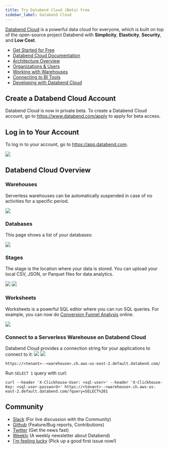 ```yaml
---
title: Try Databend Cloud (Beta) Free
sidebar_label: Databend Cloud
---
```


[Databend Cloud](https://www.databend.com) is a powerful data cloud for everyone, which is built on top of the open-source project Databend with **Simplicity**, **Elasticity**, **Security**, and **Low Cost**.

- [Get Started for Free](https://www.databend.com/apply)
- [Databend Cloud Documentation](https://www.databend.com/docs)
- [Architecture Overview](https://www.databend.com/docs)
- [Organizations & Users](https://www.databend.com/docs/organizations-users/manage-your-organization/)
- [Working with Warehouses](https://www.databend.com/docs/working-with-warehouses/understanding-warehouse)
- [Connecting to BI Tools](https://www.databend.com/docs/connecting-to-bi-tools/about-this-guide)
- [Developing with Databend Cloud](https://www.databend.com/docs/developing-with-databend-cloud/about-this-guide)


## Create a Databend Cloud Account

Databend Cloud is now in private beta. To create a Databend Cloud account, go to https://www.databend.com/apply to apply for beta access.

## Log in to Your Account

To log in to your account, go to https://app.databend.com.

<img src="/img/cloud/databend_cloud_login.png" />


## Databend Cloud Overview

### Warehouses

Serverless warehouses can be automatically suspended in case of no activities for a specific period.

<img src="/img/cloud/databend-warehouse.gif" />


### Databases

This page shows a list of your databases:

<img src="/img/cloud/databend_cloud_database.png" />

### Stages

The stage is the location where your data is stored. You can upload your local CSV, JSON, or Parquet files for data analytics.

<img src="/img/cloud/databend_cloud_stage.png" />

<img src="/img/cloud/databend_cloud_stage_file.png" />

### Worksheets

Worksheets is a powerful SQL editor where you can run SQL queries. For example, you can now do [Conversion Funnel Analysis](../21-use-cases/04-analyze-funnel-with-databend.md) online.

<img src="/img/cloud/databend_cloud_worksheet_demo.png" />

### Connect to a Serverless Warehouse on Databend Cloud

Databend Cloud provides a connection string for your applications to connect to it:
<img src="/img/cloud/databend_cloud_warehouse_detail.png" />
<img src="/img/cloud/databend_cloud_warehouse_connect.png" />

```shell
https://<tenant>--<warehouse>.ch.aws-us-east-2.default.databend.com/
```

Run `SELECT 1` query with curl:
```shell
curl --header 'X-Clickhouse-User: <sql-user>' --header 'X-Clickhouse-Key: <sql-user-password>' https://<tenant>--<warehouse>.ch.aws-us-east-2.default.databend.com/?query=SELECT%201
```

## Community

- [Slack](https://link.databend.rs/join-slack) (For live discussion with the Community)
- [Github](https://github.com/datafuselabs/databend) (Feature/Bug reports, Contributions)
- [Twitter](https://twitter.com/Datafuse_Labs) (Get the news fast)
- [Weekly](https://weekly.databend.rs/) (A weekly newsletter about Databend)
- [I'm feeling lucky](https://link.databend.rs/i-m-feeling-lucky) (Pick up a good first issue now!)